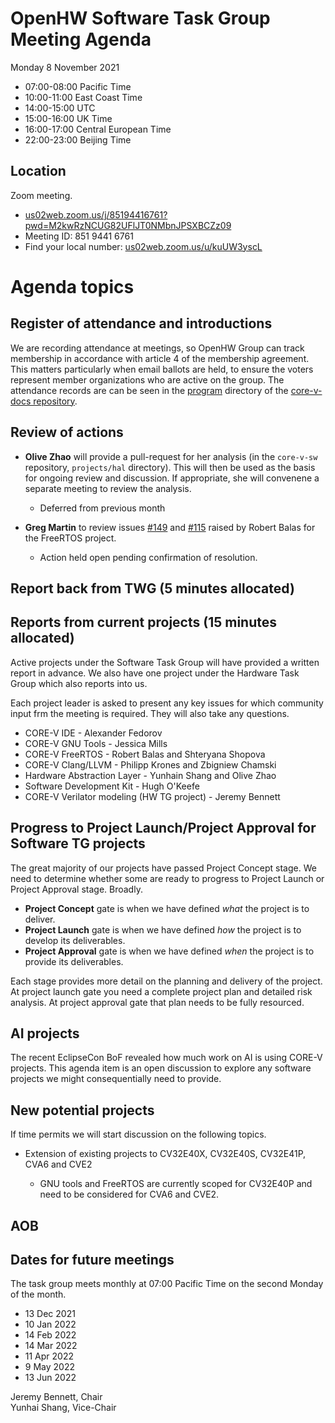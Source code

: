 # OpenHW Software Task Group Meeting Agenda

Monday 8 November 2021

- 07:00-08:00 Pacific Time
- 10:00-11:00 East Coast Time
- 14:00-15:00 UTC
- 15:00-16:00 UK Time
- 16:00-17:00 Central European Time
- 22:00-23:00 Beijing Time

## Location

Zoom meeting.

- [us02web.zoom.us/j/85194416761?pwd=M2kwRzNCUG82UFlJT0NMbnJPSXBCZz09](https://us02web.zoom.us/j/85194416761?pwd=M2kwRzNCUG82UFlJT0NMbnJPSXBCZz09)
- Meeting ID: 851 9441 6761
- Find your local number: [us02web.zoom.us/u/kuUW3yscL](https://us02web.zoom.us/u/kuUW3yscL)

# Agenda topics

## Register of attendance and introductions

We are recording attendance at meetings, so OpenHW Group can track membership in accordance with article 4 of the membership agreement. This matters particularly when email ballots are held, to ensure the voters represent member organizations who are active on the group. The attendance records are can be seen in the [program](https://github.com/openhwgroup/core-v-docs/tree/master/program) directory of the [core-v-docs repository](https://github.com/openhwgroup/core-v-docs).

## Review of actions

- **Olive Zhao** will provide a pull-request for her analysis (in the `core-v-sw` repository, `projects/hal` directory). This will then be used as the basis for ongoing review and discussion. If appropriate, she will convenene a separate meeting to review the analysis.

  - Deferred from previous month

- **Greg Martin** to review issues [#149](https://github.com/openhwgroup/core-v-mcu/issues/149) and [#115](https://github.com/openhwgroup/core-v-mcu/issues/115) raised by Robert Balas for the FreeRTOS project.

  - Action held open pending confirmation of resolution.

## Report back from TWG (5 minutes allocated)

## Reports from current projects (15 minutes allocated)

Active projects under the Software Task Group will have provided a written report in advance. We also have one project under the Hardware Task Group which also reports into us.

Each project leader is asked to present any key issues for which community input frm the meeting is required. They will also take any questions.

- CORE-V IDE - Alexander Fedorov
- CORE-V GNU Tools - Jessica Mills
- CORE-V FreeRTOS - Robert Balas and Shteryana Shopova
- CORE-V Clang/LLVM - Philipp Krones and Zbigniew Chamski
- Hardware Abstraction Layer - Yunhain Shang and Olive Zhao
- Software Development Kit - Hugh O'Keefe
- CORE-V Verilator modeling (HW TG project) - Jeremy Bennett

## Progress to Project Launch/Project Approval for Software TG projects

The great majority of our projects have passed Project Concept stage. We need to determine whether some are ready to progress to Project Launch or Project Approval stage. Broadly.

- **Project Concept** gate is when we have defined _what_ the project is to deliver.
- **Project Launch** gate is when we have defined _how_ the project is to develop its deliverables.
- **Project Approval** gate is when we have defined _when_ the project is to provide its deliverables.

Each stage provides more detail on the planning and delivery of the project.  At project launch gate you need a complete project plan and detailed risk analysis. At project approval gate that plan needs to be fully resourced.

## AI projects

The recent EclipseCon BoF revealed how much work on AI is using CORE-V projects.  This agenda item is an open discussion to explore any software projects we might consequentially need to provide.

## New potential projects

If time permits we will start discussion on the following topics.

- Extension of existing projects to CV32E40X, CV32E40S, CV32E41P, CVA6 and CVE2

  - GNU tools and FreeRTOS are currently scoped for CV32E40P and need to be considered for CVA6 and CVE2.

## AOB

## Dates for future meetings

The task group meets monthly at 07:00 Pacific Time on the second Monday of the month.

- 13 Dec 2021
- 10 Jan 2022
- 14 Feb 2022
- 14 Mar 2022
- 11 Apr 2022
- 9 May 2022
- 13 Jun 2022


Jeremy Bennett, Chair\
Yunhai Shang, Vice-Chair
